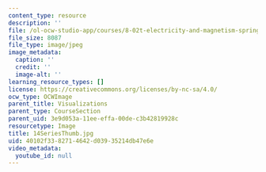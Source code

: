 ```yaml
---
content_type: resource
description: ''
file: /ol-ocw-studio-app/courses/8-02t-electricity-and-magnetism-spring-2005/40102f3382714642d03935214db47e6e_14SeriesThumb.jpg
file_size: 8087
file_type: image/jpeg
image_metadata:
  caption: ''
  credit: ''
  image-alt: ''
learning_resource_types: []
license: https://creativecommons.org/licenses/by-nc-sa/4.0/
ocw_type: OCWImage
parent_title: Visualizations
parent_type: CourseSection
parent_uid: 3e9d053a-11ee-effa-00de-c3b42819928c
resourcetype: Image
title: 14SeriesThumb.jpg
uid: 40102f33-8271-4642-d039-35214db47e6e
video_metadata:
  youtube_id: null
---
```

